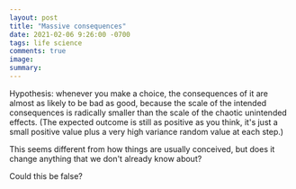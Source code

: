 ```yaml
---
layout: post
title: "Massive consequences"
date: 2021-02-06 9:26:00 -0700
tags: life science
comments: true
image:
summary:
---
```

Hypothesis: whenever you make a choice, the consequences of it are almost as likely to be bad as good, because the scale of the intended consequences is radically smaller than the scale of the chaotic unintended effects. (The expected outcome is still as positive as you think, it's just a small positive value plus a very high variance random value at each step.)

This seems different from how things are usually conceived, but does it change anything that we don't already know about?

Could this be false?
